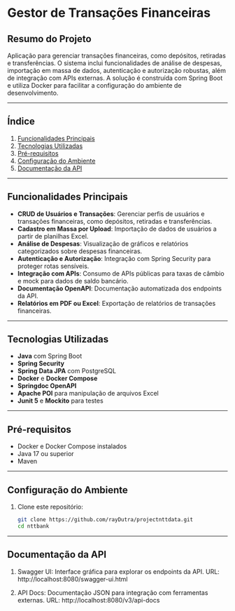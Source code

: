 # Gestor de Transações Financeiras

## Resumo do Projeto
Aplicação para gerenciar transações financeiras, como depósitos, retiradas e transferências. O sistema inclui funcionalidades de análise de despesas, importação em massa de dados, autenticação e autorização robustas, além de integração com APIs externas. A solução é construída com Spring Boot e utiliza Docker para facilitar a configuração do ambiente de desenvolvimento.

---

## Índice
1. [Funcionalidades Principais](#funcionalidades-principais)  
2. [Tecnologias Utilizadas](#tecnologias-utilizadas)  
3. [Pré-requisitos](#pré-requisitos)  
4. [Configuração do Ambiente](#configuração-do-ambiente)
5. [Documentação da API](#documentação-da-api)  

---

## Funcionalidades Principais
- **CRUD de Usuários e Transações**: Gerenciar perfis de usuários e transações financeiras, como depósitos, retiradas e transferências.
- **Cadastro em Massa por Upload**: Importação de dados de usuários a partir de planilhas Excel.
- **Análise de Despesas**: Visualização de gráficos e relatórios categorizados sobre despesas financeiras.
- **Autenticação e Autorização**: Integração com Spring Security para proteger rotas sensíveis.
- **Integração com APIs**: Consumo de APIs públicas para taxas de câmbio e mock para dados de saldo bancário.
- **Documentação OpenAPI**: Documentação automatizada dos endpoints da API.
- **Relatórios em PDF ou Excel**: Exportação de relatórios de transações financeiras.

---

## Tecnologias Utilizadas
- **Java** com Spring Boot
- **Spring Security**
- **Spring Data JPA** com PostgreSQL
- **Docker** e **Docker Compose**
- **Springdoc OpenAPI**
- **Apache POI** para manipulação de arquivos Excel
- **Junit 5** e **Mockito** para testes

---

## Pré-requisitos
- Docker e Docker Compose instalados
- Java 17 ou superior
- Maven

---

## Configuração do Ambiente
1. Clone este repositório:
   ```bash
   git clone https://github.com/rayDutra/projectnttdata.git
   cd nttbank

---

## Documentação da API
1. Swagger UI: Interface gráfica para explorar os endpoints da API.
URL: http://localhost:8080/swagger-ui.html

2. API Docs: Documentação JSON para integração com ferramentas externas.
URL: http://localhost:8080/v3/api-docs

